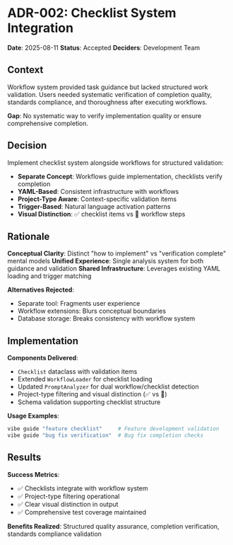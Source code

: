 # ADR-002: Checklist System Integration

**Date**: 2025-08-11
**Status**: Accepted
**Deciders**: Development Team

## Context

Workflow system provided task guidance but lacked structured work validation. Users needed systematic verification of completion quality, standards compliance, and thoroughness after executing workflows.

**Gap**: No systematic way to verify implementation quality or ensure comprehensive completion.

## Decision

Implement checklist system alongside workflows for structured validation:

- **Separate Concept**: Workflows guide implementation, checklists verify completion
- **YAML-Based**: Consistent infrastructure with workflows
- **Project-Type Aware**: Context-specific validation items
- **Trigger-Based**: Natural language activation patterns
- **Visual Distinction**: ✅ checklist items vs 🔄 workflow steps

## Rationale

**Conceptual Clarity**: Distinct "how to implement" vs "verification complete" mental models
**Unified Experience**: Single analysis system for both guidance and validation
**Shared Infrastructure**: Leverages existing YAML loading and trigger matching

**Alternatives Rejected**:

- Separate tool: Fragments user experience
- Workflow extensions: Blurs conceptual boundaries
- Database storage: Breaks consistency with workflow system

## Implementation

**Components Delivered**:

- `Checklist` dataclass with validation items
- Extended `WorkflowLoader` for checklist loading
- Updated `PromptAnalyzer` for dual workflow/checklist detection
- Project-type filtering and visual distinction (✅ vs 🔄)
- Schema validation supporting checklist structure

**Usage Examples**:

```bash
vibe guide "feature checklist"     # Feature development validation
vibe guide "bug fix verification"  # Bug fix completion checks
```

## Results

**Success Metrics**:

- ✅ Checklists integrate with workflow system
- ✅ Project-type filtering operational
- ✅ Clear visual distinction in output
- ✅ Comprehensive test coverage maintained

**Benefits Realized**: Structured quality assurance, completion verification, standards compliance validation
